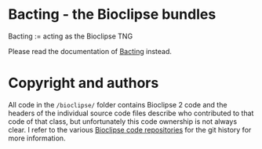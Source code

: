 # Bacting - the Bioclipse bundles

Bacting := acting as the Bioclipse TNG

Please read the documentation of [Bacting](https://github.com/egonw/bacting) instead.

# Copyright and authors

All code in the `/bioclipse/` folder contains Bioclipse 2 code and the headers of the individual
source code files describe who contributed to that code of that class, but unfortunately this code
ownership is not always clear. I refer to the various [Bioclipse code repositories](https://github.com/bioclipse)
for the git history for more information.
